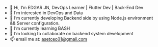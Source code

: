 - 👋 Hi, I’m EDGAR JN, DevOps Learner | Flutter Dev | Back-End Dev
- 👀 I’m interested in DevOps and Data
- 🌱 I’m currently developing Backend side by using Node.js environment     &&    Server configuration.
- 🌱 I’m currently learning BASH
- 💞️ I’m looking to collaborate on backend system development
- 📫 email me at: asetceo01@gmail.com


<!---
EDGARJN/EDGARJN is a ✨ special ✨ repository because its `README.md` (this file) appears on your GitHub profile.
You can click the Preview link to take a look at your changes.
--->
